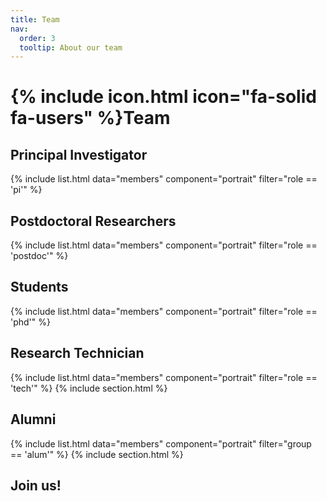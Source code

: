 ```yaml
---
title: Team
nav:
  order: 3
  tooltip: About our team
---
```


# {% include icon.html icon="fa-solid fa-users" %}Team
## Principal Investigator
{% include list.html data="members" component="portrait" filter="role == 'pi'" %}
## Postdoctoral Researchers
{% include list.html data="members" component="portrait" filter="role == 'postdoc'" %}
## Students
{% include list.html data="members" component="portrait" filter="role == 'phd'" %}
## Research Technician
{% include list.html data="members" component="portrait" filter="role == 'tech'" %}
{% include section.html %}
## Alumni
{% include list.html data="members" component="portrait" filter="group == 'alum'" %}
{% include section.html %}
## Join us!
